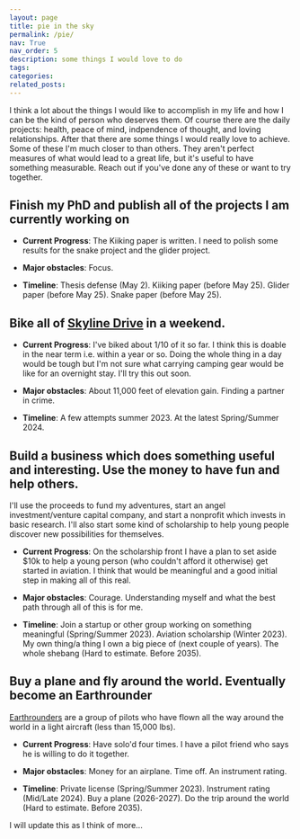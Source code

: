 ```yaml
---
layout: page
title: pie in the sky
permalink: /pie/
nav: True
nav_order: 5
description: some things I would love to do
tags: 
categories: 
related_posts: 
---
```


I think a lot about the things I would like to accomplish in my life and how I can be the kind
of person who deserves them. Of course there are the daily projects: health, peace of mind, indpendence of thought, 
and loving relationships. After that there are some 
things I would really love to achieve. Some of these I'm much closer to than others. They aren't 
perfect measures of what would lead to a great life, but it's useful to have something measurable. Reach out
if you've done any of these or want to try together.


## Finish my PhD and publish all of the projects I am currently working on

- **Current Progress**: The Kiiking paper is written. I need to polish some results for the snake project and the glider project.


- **Major obstacles**: Focus.


- **Timeline**: Thesis defense (May 2). Kiiking paper (before May 25). Glider paper (before May 25). Snake paper (before May 25).

## Bike all of [Skyline Drive](https://www.nps.gov/shen/planyourvisit/driving-skyline-drive.htm) in a weekend.

- **Current Progress**: I've biked about 1/10 of it so far. I think this is doable in the near term i.e. within a year or so. Doing the whole thing in a day would be tough but I'm not sure what carrying camping gear would be like
for an overnight stay. I'll try this out soon.

- **Major obstacles**: About 11,000 feet of elevation gain. Finding a partner in crime.


- **Timeline**: A few attempts summer 2023. At the latest Spring/Summer 2024.


## Build a business which does something useful and interesting. Use the money to have fun and help others.
I'll use the proceeds to fund my adventures, start an angel investment/venture capital company, and start a nonprofit
which invests in basic research. I'll also start some kind of scholarship to help young people discover new possibilities for themselves.  

- **Current Progress**: On the scholarship front I have a plan to set aside $10k 
to help a young person (who couldn't afford it otherwise) get started in aviation. I think that would be 
meaningful and a good initial step in making all of this real. 


- **Major obstacles**: Courage. Understanding myself and what the best path through all of this is for me.


- **Timeline**: Join a startup or other group working on something meaningful (Spring/Summer 2023). Aviation scholarship (Winter 2023). My own thing/a thing I own a big piece of (next couple of years). The whole shebang (Hard to estimate. Before 2035).

## Buy a plane and fly around the world. Eventually become an Earthrounder
[Earthrounders](https://www.earthrounders.com/index.php) are a group of pilots who have flown all the way around the 
world in a light aircraft (less than 15,000 lbs).

- **Current Progress**: Have solo'd four times. I have a pilot friend who says he is willing to do it together.


- **Major obstacles**: Money for an airplane. Time off. An instrument rating.


- **Timeline**: Private license (Spring/Summer 2023). Instrument rating (Mid/Late 2024). Buy a plane (2026-2027). Do the trip around the world (Hard to estimate. Before 2035).

I will update this as I think of more...
